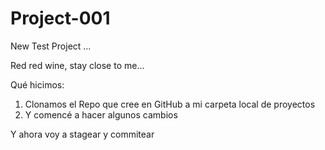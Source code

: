 # Project-001
New Test Project ...

Red red wine, stay close to me... 

Qué hicimos:
1. Clonamos el Repo que cree en GitHub a mi carpeta local de proyectos
2. Y comencé a hacer algunos cambios

Y ahora voy a stagear y commitear
